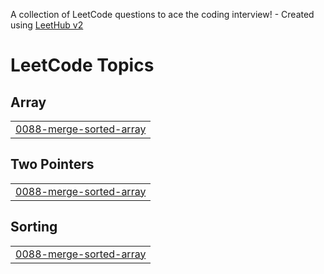 A collection of LeetCode questions to ace the coding interview! - Created using [LeetHub v2](https://github.com/arunbhardwaj/LeetHub-2.0)
<!---LeetCode Topics Start-->
# LeetCode Topics
## Array
|  |
| ------- |
| [0088-merge-sorted-array](https://github.com/Tejesh916k/leetcode_problems/tree/master/0088-merge-sorted-array) |
## Two Pointers
|  |
| ------- |
| [0088-merge-sorted-array](https://github.com/Tejesh916k/leetcode_problems/tree/master/0088-merge-sorted-array) |
## Sorting
|  |
| ------- |
| [0088-merge-sorted-array](https://github.com/Tejesh916k/leetcode_problems/tree/master/0088-merge-sorted-array) |
<!---LeetCode Topics End-->